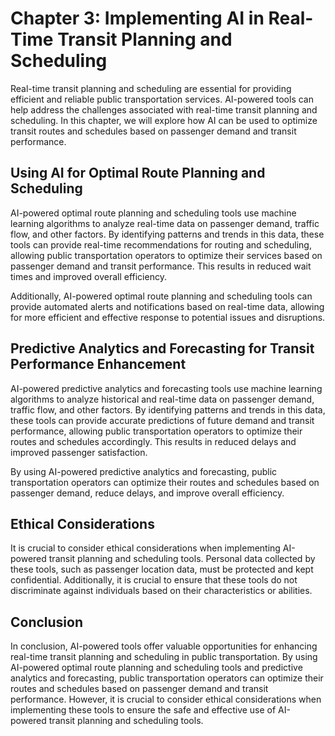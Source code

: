 Chapter 3: Implementing AI in Real-Time Transit Planning and Scheduling
=======================================================================

Real-time transit planning and scheduling are essential for providing efficient and reliable public transportation services. AI-powered tools can help address the challenges associated with real-time transit planning and scheduling. In this chapter, we will explore how AI can be used to optimize transit routes and schedules based on passenger demand and transit performance.

Using AI for Optimal Route Planning and Scheduling
--------------------------------------------------

AI-powered optimal route planning and scheduling tools use machine learning algorithms to analyze real-time data on passenger demand, traffic flow, and other factors. By identifying patterns and trends in this data, these tools can provide real-time recommendations for routing and scheduling, allowing public transportation operators to optimize their services based on passenger demand and transit performance. This results in reduced wait times and improved overall efficiency.

Additionally, AI-powered optimal route planning and scheduling tools can provide automated alerts and notifications based on real-time data, allowing for more efficient and effective response to potential issues and disruptions.

Predictive Analytics and Forecasting for Transit Performance Enhancement
------------------------------------------------------------------------

AI-powered predictive analytics and forecasting tools use machine learning algorithms to analyze historical and real-time data on passenger demand, traffic flow, and other factors. By identifying patterns and trends in this data, these tools can provide accurate predictions of future demand and transit performance, allowing public transportation operators to optimize their routes and schedules accordingly. This results in reduced delays and improved passenger satisfaction.

By using AI-powered predictive analytics and forecasting, public transportation operators can optimize their routes and schedules based on passenger demand, reduce delays, and improve overall efficiency.

Ethical Considerations
----------------------

It is crucial to consider ethical considerations when implementing AI-powered transit planning and scheduling tools. Personal data collected by these tools, such as passenger location data, must be protected and kept confidential. Additionally, it is crucial to ensure that these tools do not discriminate against individuals based on their characteristics or abilities.

Conclusion
----------

In conclusion, AI-powered tools offer valuable opportunities for enhancing real-time transit planning and scheduling in public transportation. By using AI-powered optimal route planning and scheduling tools and predictive analytics and forecasting, public transportation operators can optimize their routes and schedules based on passenger demand and transit performance. However, it is crucial to consider ethical considerations when implementing these tools to ensure the safe and effective use of AI-powered transit planning and scheduling tools.

